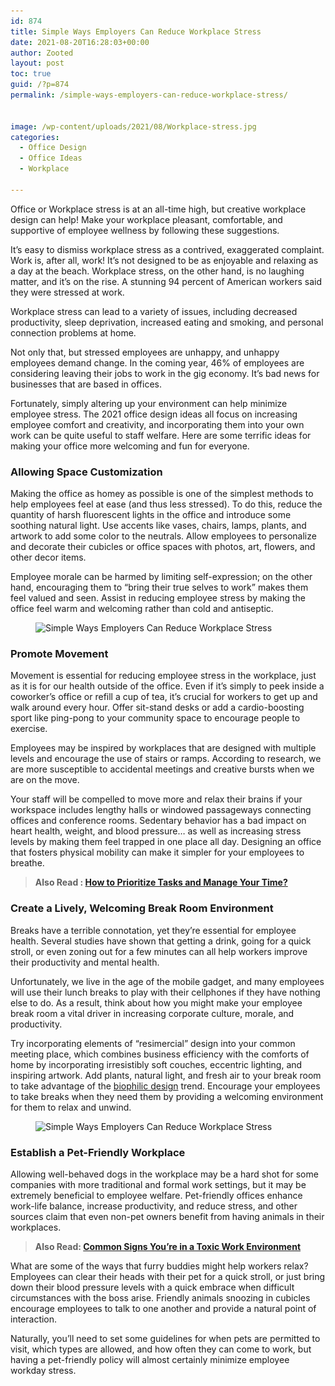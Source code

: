 ```yaml
---
id: 874
title: Simple Ways Employers Can Reduce Workplace Stress
date: 2021-08-20T16:28:03+00:00
author: Zooted
layout: post
toc: true
guid: /?p=874
permalink: /simple-ways-employers-can-reduce-workplace-stress/


image: /wp-content/uploads/2021/08/Workplace-stress.jpg
categories:
  - Office Design
  - Office Ideas
  - Workplace

---
```

Office or Workplace stress is at an all-time high, but creative workplace design can help! Make your workplace pleasant, comfortable, and supportive of employee wellness by following these suggestions.

It&#8217;s easy to dismiss workplace stress as a contrived, exaggerated complaint. Work is, after all, work! It&#8217;s not designed to be as enjoyable and relaxing as a day at the beach. Workplace stress, on the other hand, is no laughing matter, and it&#8217;s on the rise. A stunning 94 percent of American workers said they were stressed at work.

Workplace stress can lead to a variety of issues, including decreased productivity, sleep deprivation, increased eating and smoking, and personal connection problems at home.

Not only that, but stressed employees are unhappy, and unhappy employees demand change. In the coming year, 46% of employees are considering leaving their jobs to work in the gig economy. It&#8217;s bad news for businesses that are based in offices.

Fortunately, simply altering up your environment can help minimize employee stress. The 2021 office design ideas all focus on increasing employee comfort and creativity, and incorporating them into your own work can be quite useful to staff welfare. Here are some terrific ideas for making your office more welcoming and fun for everyone.

### **Allowing Space Customization**

Making the office as homey as possible is one of the simplest methods to help employees feel at ease (and thus less stressed). To do this, reduce the quantity of harsh fluorescent lights in the office and introduce some soothing natural light. Use accents like vases, chairs, lamps, plants, and artwork to add some color to the neutrals. Allow employees to personalize and decorate their cubicles or office spaces with photos, art, flowers, and other decor items.

Employee morale can be harmed by limiting self-expression; on the other hand, encouraging them to &#8220;bring their true selves to work&#8221; makes them feel valued and seen. Assist in reducing employee stress by making the office feel warm and welcoming rather than cold and antiseptic.

<div class="wp-block-image">
  <figure class="aligncenter size-large"><img loading="lazy" width="1024" height="407" src="/wp-content/uploads/2021/08/Simple-Ways-Employers-Can-Reduce-Workplace-Stress-1024x407.jpg" alt="Simple Ways Employers Can Reduce Workplace Stress" class="wp-image-876" srcset="/wp-content/uploads/2021/08/Simple-Ways-Employers-Can-Reduce-Workplace-Stress-1024x407.jpg 1024w, /wp-content/uploads/2021/08/Simple-Ways-Employers-Can-Reduce-Workplace-Stress-300x119.jpg 300w, /wp-content/uploads/2021/08/Simple-Ways-Employers-Can-Reduce-Workplace-Stress-768x305.jpg 768w, /wp-content/uploads/2021/08/Simple-Ways-Employers-Can-Reduce-Workplace-Stress.jpg 1120w" sizes="(max-width: 1024px) 100vw, 1024px" /></figure>
</div>

### **Promote Movement**

Movement is essential for reducing employee stress in the workplace, just as it is for our health outside of the office. Even if it&#8217;s simply to peek inside a coworker&#8217;s office or refill a cup of tea, it&#8217;s crucial for workers to get up and walk around every hour. Offer sit-stand desks or add a cardio-boosting sport like ping-pong to your community space to encourage people to exercise.

Employees may be inspired by workplaces that are designed with multiple levels and encourage the use of stairs or ramps. According to research, we are more susceptible to accidental meetings and creative bursts when we are on the move.

Your staff will be compelled to move more and relax their brains if your workspace includes lengthy halls or windowed passageways connecting offices and conference rooms. Sedentary behavior has a bad impact on heart health, weight, and blood pressure… as well as increasing stress levels by making them feel trapped in one place all day. Designing an office that fosters physical mobility can make it simpler for your employees to breathe.

<blockquote class="wp-block-quote">
  <p>
    <strong>Also Read : <a href="/how-to-prioritize-tasks-and-manage-your-time/">How to Prioritize Tasks and Manage Your Time?</a></strong>
  </p>
</blockquote>

### **Create a Lively, Welcoming Break Room Environment**

Breaks have a terrible connotation, yet they&#8217;re essential for employee health. Several studies have shown that getting a drink, going for a quick stroll, or even zoning out for a few minutes can all help workers improve their productivity and mental health.

Unfortunately, we live in the age of the mobile gadget, and many employees will use their lunch breaks to play with their cellphones if they have nothing else to do. As a result, think about how you might make your employee break room a vital driver in increasing corporate culture, morale, and productivity.

Try incorporating elements of &#8220;resimercial&#8221; design into your common meeting place, which combines business efficiency with the comforts of home by incorporating irresistibly soft couches, eccentric lighting, and inspiring artwork. Add plants, natural light, and fresh air to your break room to take advantage of the [biophilic design](https://en.wikipedia.org/wiki/Biophilic_design) trend. Encourage your employees to take breaks when they need them by providing a welcoming environment for them to relax and unwind.

<div class="wp-block-image">
  <figure class="aligncenter size-large"><img loading="lazy" width="1024" height="512" src="/wp-content/uploads/2021/08/Workplace-Design-1024x512.jpg" alt="Simple Ways Employers Can Reduce Workplace Stress" class="wp-image-875" srcset="/wp-content/uploads/2021/08/Workplace-Design-1024x512.jpg 1024w, /wp-content/uploads/2021/08/Workplace-Design-300x150.jpg 300w, /wp-content/uploads/2021/08/Workplace-Design-768x384.jpg 768w, /wp-content/uploads/2021/08/Workplace-Design.jpg 1120w" sizes="(max-width: 1024px) 100vw, 1024px" /></figure>
</div>

### **Establish a Pet-Friendly Workplace**

Allowing well-behaved dogs in the workplace may be a hard shot for some companies with more traditional and formal work settings, but it may be extremely beneficial to employee welfare. Pet-friendly offices enhance work-life balance, increase productivity, and reduce stress, and other sources claim that even non-pet owners benefit from having animals in their workplaces.

<blockquote class="wp-block-quote">
  <p>
    <strong>Also Read: <a href="/common-signs-youre-in-a-toxic-work-environment/">Common Signs You’re in a Toxic Work Environment</a></strong>
  </p>
</blockquote>

What are some of the ways that furry buddies might help workers relax? Employees can clear their heads with their pet for a quick stroll, or just bring down their blood pressure levels with a quick embrace when difficult circumstances with the boss arise. Friendly animals snoozing in cubicles encourage employees to talk to one another and provide a natural point of interaction.

Naturally, you&#8217;ll need to set some guidelines for when pets are permitted to visit, which types are allowed, and how often they can come to work, but having a pet-friendly policy will almost certainly minimize employee workday stress.
